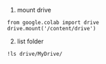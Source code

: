 

1. mount drive
```
from google.colab import drive
drive.mount('/content/drive')
```
2. list folder
```
!ls drive/MyDrive/
```
